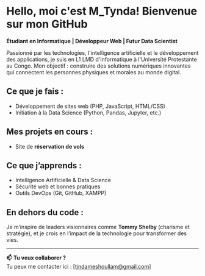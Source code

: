 # Hello, moi c'est M_Tynda! Bienvenue sur mon GitHub

**Étudiant en Informatique | Développeur Web | Futur Data Scientist**

Passionné par les technologies, l'intelligence artificielle et le développement des applications, je suis en L1 LMD d'informatique à l'Université Protestante au Congo. Mon objectif : construire des solutions numériques innovantes qui connectent les personnes physiques et morales au monde digital.

## Ce que je fais :
- Développement de sites web (PHP, JavaScript, HTML/CSS)
- Initiation à la Data Science (Python, Pandas, Jupyter, etc.)

## Mes projets en cours :
- Site de **réservation de vols**

## Ce que j’apprends :
- Intelligence Artificielle & Data Science
- Sécurité web et bonnes pratiques
- Outils DevOps (Git, GitHub, XAMPP)

## En dehors du code :
Je m’inspire de leaders visionnaires comme **Tommy Shelby** (charisme et stratégie), et je crois en l’impact de la technologie pour transformer des vies.

---

**📫 Tu veux collaborer ?**  
Tu peux me contacter ici : [tindameshoullam@gmail.com]
